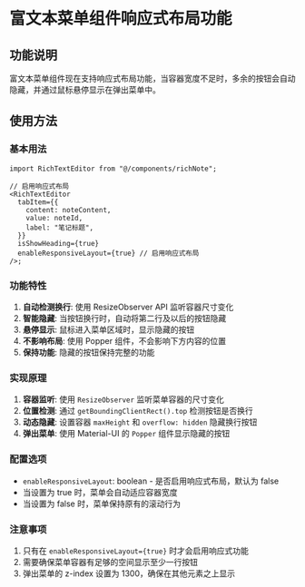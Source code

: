 # 富文本菜单组件响应式布局功能

## 功能说明

富文本菜单组件现在支持响应式布局功能，当容器宽度不足时，多余的按钮会自动隐藏，并通过鼠标悬停显示在弹出菜单中。

## 使用方法

### 基本用法

```tsx
import RichTextEditor from "@/components/richNote";

// 启用响应式布局
<RichTextEditor
  tabItem={{
    content: noteContent,
    value: noteId,
    label: "笔记标题",
  }}
  isShowHeading={true}
  enableResponsiveLayout={true} // 启用响应式布局
/>;
```

### 功能特性

1. **自动检测换行**: 使用 ResizeObserver API 监听容器尺寸变化
2. **智能隐藏**: 当按钮换行时，自动将第二行及以后的按钮隐藏
3. **悬停显示**: 鼠标进入菜单区域时，显示隐藏的按钮
4. **不影响布局**: 使用 Popper 组件，不会影响下方内容的位置
5. **保持功能**: 隐藏的按钮保持完整的功能

### 实现原理

1. **容器监听**: 使用 `ResizeObserver` 监听菜单容器的尺寸变化
2. **位置检测**: 通过 `getBoundingClientRect().top` 检测按钮是否换行
3. **动态隐藏**: 设置容器 `maxHeight` 和 `overflow: hidden` 隐藏换行按钮
4. **弹出菜单**: 使用 Material-UI 的 `Popper` 组件显示隐藏的按钮

### 配置选项

- `enableResponsiveLayout`: boolean - 是否启用响应式布局，默认为 false
- 当设置为 true 时，菜单会自动适应容器宽度
- 当设置为 false 时，菜单保持原有的滚动行为

### 注意事项

1. 只有在 `enableResponsiveLayout={true}` 时才会启用响应式功能
2. 需要确保菜单容器有足够的空间显示至少一行按钮
3. 弹出菜单的 z-index 设置为 1300，确保在其他元素之上显示
